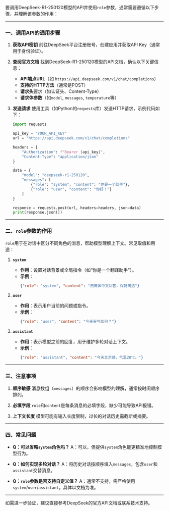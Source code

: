 要调用DeepSeek-R1-250120模型的API并使用`role`参数，通常需要遵循以下步骤，并理解该参数的作用：

---

### **一、调用API的通用步骤**
1. **获取API密钥**
   前往DeepSeek平台注册账号，创建应用并获取API Key（通常用于身份验证）。

2. **查阅官方文档**
   找到DeepSeek-R1-250120模型的API文档，确认以下关键信息：
   - **API端点URL**（如 `https://api.deepseek.com/v1/chat/completions`）
   - **支持的HTTP方法**（通常是POST）
   - **请求头**要求（如认证头、Content-Type）
   - **请求体参数**（如`model`, `messages`, `temperature`等）

3. **发送请求**
   使用工具（如Python的`requests`库）发送HTTP请求，示例代码如下：

   ```python
   import requests

   api_key = "YOUR_API_KEY"
   url = "https://api.deepseek.com/v1/chat/completions"

   headers = {
       "Authorization": f"Bearer {api_key}",
       "Content-Type": "application/json"
   }

   data = {
       "model": "deepseek-r1-250120",
       "messages": [
           {"role": "system", "content": "你是一个助手"},
           {"role": "user", "content": "你好！"}
       ]
   }

   response = requests.post(url, headers=headers, json=data)
   print(response.json())
   ```

---

### **二、`role`参数的作用**
`role`用于在对话中区分不同角色的消息，帮助模型理解上下文。常见取值和用途：

1. **`system`**
   - **作用**：设置对话背景或全局指令（如“你是一个翻译助手”）。
   - **示例**：
     ```json
     {"role": "system", "content": "用简体中文回答，保持简洁"}
     ```

2. **`user`**
   - **作用**：表示用户当前的问题或指令。
   - **示例**：
     ```json
     {"role": "user", "content": "今天天气如何？"}
     ```

3. **`assistant`**
   - **作用**：表示模型之前的回复，用于维护多轮对话上下文。
   - **示例**：
     ```json
     {"role": "assistant", "content": "今天北京晴，气温20℃。"}
     ```

---

### **三、注意事项**
1. **顺序敏感**
   消息数组（`messages`）的顺序会影响模型的理解，通常按时间顺序排列。

2. **必填字段**
   `role`和`content`是每条消息的必填字段，缺少可能导致API报错。

3. **上下文长度**
   模型可能有输入长度限制，过长的对话历史需截断或摘要。

---

### **四、常见问题**
- **Q：可以省略`system`角色吗？**
  A：可以，但提供`system`角色能更精准地控制模型行为。

- **Q：如何实现多轮对话？**
  A：将历史对话按顺序填入`messages`，包含`user`和`assistant`交替消息。

- **Q：`role`参数是否支持自定义值？**
  A：通常不支持，需严格使用`system`/`user`/`assistant`，具体以文档为准。

---

如需进一步验证，建议直接参考DeepSeek的官方API文档或联系技术支持。